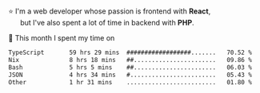 ⭐ I'm a web developer whose passion is frontend with <b>React</b>,<br/>
&nbsp; &nbsp; &nbsp; but I've also spent a lot of time in backend with <b>PHP</b>.

📅 This month I spent my time on

<!--START_SECTION:waka-->

```txt
TypeScript       59 hrs 29 mins  ##################.......   70.52 %
Nix              8 hrs 18 mins   ##.......................   09.86 %
Bash             5 hrs 5 mins    ##.......................   06.03 %
JSON             4 hrs 34 mins   #........................   05.43 %
Other            1 hr 31 mins    .........................   01.80 %
```

<!--END_SECTION:waka-->
